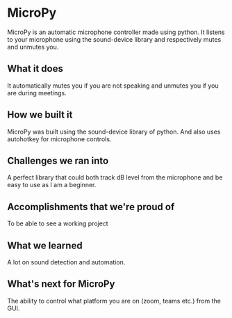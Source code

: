 # MicroPy
MicroPy is an automatic microphone controller made using python. It listens to your microphone using the sound-device library and respectively mutes and unmutes you.

## What it does
It automatically mutes you if you are not speaking and unmutes you if you are during meetings.
 
## How we built it
MicroPy was built using the sound-device library of python. And also uses autohotkey for microphone controls.

## Challenges we ran into
A perfect library that could both track dB level from the microphone and be easy to use as I am a beginner.

## Accomplishments that we're proud of
To be able to see a working project

## What we learned
A lot on sound detection and automation.

## What's next for MicroPy
The ability to control what platform you are on (zoom, teams etc.) from the GUI.
